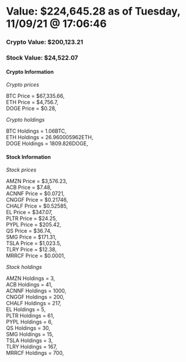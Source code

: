 # Value: $224,645.28 as of Tuesday, 11/09/21 @ 17:06:46 

### Crypto Value: $200,123.21

### Stock Value: $24,522.07

#### Crypto Information 
*Crypto prices* 

BTC Price = $67,335.66,  
ETH Price = $4,756.7,  
DOGE Price = $0.28,  


*Crypto holdings* 

BTC Holdings = 1.06BTC,  
ETH Holdings = 26.960005962ETH,  
DOGE Holdings = 1809.826DOGE,  


#### Stock Information 

*Stock prices* 

AMZN Price = $3,576.23,  
ACB Price = $7.48,  
ACNNF Price = $0.0721,  
CNGGF Price = $0.21746,  
CHALF Price = $0.52585,  
EL Price = $347.07,  
PLTR Price = $24.25,  
PYPL Price = $205.42,  
QS Price = $36.74,  
SMG Price = $171.31,  
TSLA Price = $1,023.5,  
TLRY Price = $12.38,  
MRRCF Price = $0.0001,  


*Stock holdings* 

AMZN Holdings = 3,  
ACB Holdings = 41,  
ACNNF Holdings = 1000,  
CNGGF Holdings = 200,  
CHALF Holdings = 217,  
EL Holdings = 5,  
PLTR Holdings = 61,  
PYPL Holdings = 6,  
QS Holdings = 30,  
SMG Holdings = 15,  
TSLA Holdings = 3,  
TLRY Holdings = 167,  
MRRCF Holdings = 700,  


